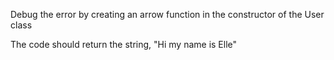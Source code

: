 Debug the error by creating an arrow function in the constructor of the User class


The code should return the string, "Hi my name is Elle"